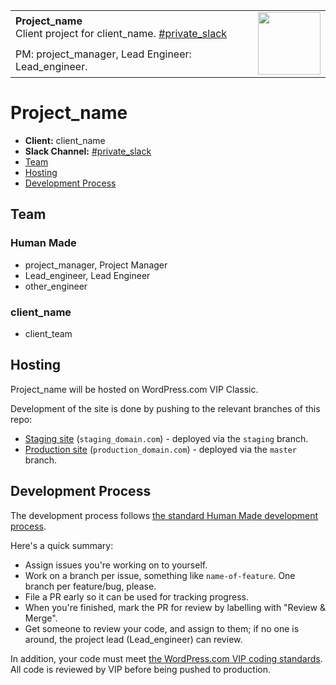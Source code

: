 <table width="100%">
	<tr>
		<td align="left" width="70">
			<strong>Project_name</strong><br />
			Client project for client_name. <a href="https://hmn.slack.com/messages/private_slack">#private_slack</a>
		</td>
		<td rowspan="2" width="20%">
			<img src="https://hmn.md/content/themes/hmnmd/assets/images/hm-logo.svg" width="100" />
		</td>
	</tr>
	<tr>
		<td>
			PM: project_manager, Lead Engineer: Lead_engineer.
		</td>
	</tr>
</table>

# Project_name

* **Client:** client_name
* **Slack Channel:** <a href="https://hmn.slack.com/messages/private_slack">#private_slack</a>
* [Team](#team)
* [Hosting](#hosting)
* [Development Process](#development-process)


## Team

### Human Made
* project_manager, Project Manager
* Lead_engineer, Lead Engineer
* other_engineer

### client_name
* client_team


## Hosting

Project_name will be hosted on WordPress.com VIP Classic.

Development of the site is done by pushing to the relevant branches of this repo:

* [Staging site](http://staging_domain.com/) (`staging_domain.com`) - deployed via the `staging` branch.
* [Production site](http://production_domain.com/) (`production_domain.com`) - deployed via the `master` branch.

## Development Process

The development process follows [the standard Human Made development process](http://engineering.hmn.md/how-we-work/process/development/).

Here's a quick summary:

* Assign issues you're working on to yourself.
* Work on a branch per issue, something like `name-of-feature`. One branch per feature/bug, please.
* File a PR early so it can be used for tracking progress.
* When you're finished, mark the PR for review by labelling with "Review &amp; Merge".
* Get someone to review your code, and assign to them; if no one is around, the project lead (Lead_engineer) can review.

In addition, your code must meet [the WordPress.com VIP coding standards](https://vip.wordpress.com/documentation/vip/best-practices/best-practices-introduction/). All code is reviewed by VIP before being pushed to production.
